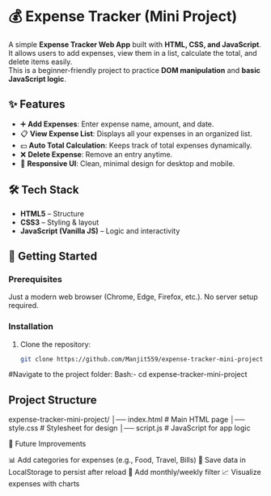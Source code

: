 # 💰 Expense Tracker (Mini Project)

A simple **Expense Tracker Web App** built with **HTML, CSS, and JavaScript**.  
It allows users to add expenses, view them in a list, calculate the total, and delete items easily.  
This is a beginner-friendly project to practice **DOM manipulation** and **basic JavaScript logic**.



## ✨ Features
- ➕ **Add Expenses**: Enter expense name, amount, and date.  
- 📋 **View Expense List**: Displays all your expenses in an organized list.  
- 💵 **Auto Total Calculation**: Keeps track of total expenses dynamically.  
- ❌ **Delete Expense**: Remove an entry anytime.  
- 🎨 **Responsive UI**: Clean, minimal design for desktop and mobile.  



## 🛠️ Tech Stack
- **HTML5** – Structure  
- **CSS3** – Styling & layout  
- **JavaScript (Vanilla JS)** – Logic and interactivity  



## 🚀 Getting Started

### Prerequisites
Just a modern web browser (Chrome, Edge, Firefox, etc.). No server setup required.

### Installation
1. Clone the repository:
   ```bash
   git clone https://github.com/Manjit559/expense-tracker-mini-project.git


  #Navigate to the project folder:
   Bash:- cd expense-tracker-mini-project


 ## Project Structure 
  expense-tracker-mini-project/
│── index.html    # Main HTML page
│── style.css     # Stylesheet for design
│── script.js     # JavaScript for app logic


🔮 Future Improvements

📊 Add categories for expenses (e.g., Food, Travel, Bills)
💾 Save data in LocalStorage to persist after reload
📅 Add monthly/weekly filter
📈 Visualize expenses with charts
